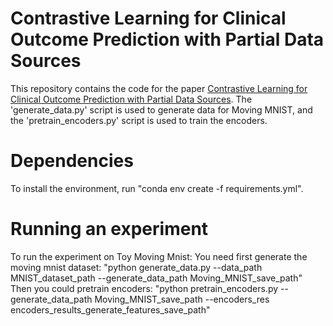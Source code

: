 # Contrastive Learning for Clinical Outcome Prediction with Partial Data Sources
This repository contains the code for the paper [Contrastive Learning for Clinical Outcome Prediction with Partial Data Sources](https://openreview.net/forum?id=elCOPIm4Xw&invitationId=ICML.cc/2024/Conference/Submission5763/-/Camera_Ready_Revision&referrer=%5BAuthor%20Console%5D(%2Fgroup%3Fid%3DICML.cc%2F2024%2FConference%2FAuthors%23author-tasks)). The 'generate_data.py' script is used to generate data for Moving MNIST, and the 'pretrain_encoders.py' script is used to train the encoders.

# Dependencies
To install the environment, run "conda env create -f requirements.yml". 

# Running an experiment
To run the experiment on Toy Moving Mnist:
You need first generate the moving mnist dataset: "python generate_data.py --data_path MNIST_dataset_path --generate_data_path Moving_MNIST_save_path"
Then you could pretrain encoders: "python pretrain_encoders.py --generate_data_path Moving_MNIST_save_path --encoders_res encoders_results_generate_features_save_path"
